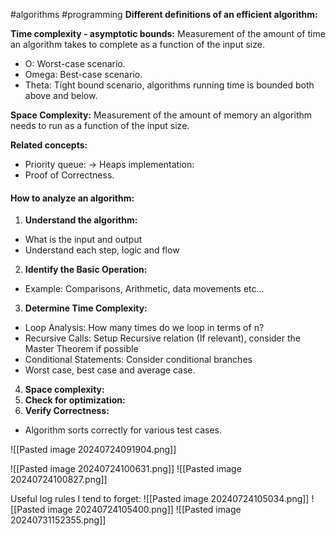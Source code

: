 #algorithms #programming 
**Different definitions of an efficient algorithm:**


**Time complexity - asymptotic bounds:** 
Measurement of the amount of time an algorithm takes to complete as a function of the input size. 
- O: Worst-case scenario. 
- Omega: Best-case scenario.
- Theta: Tight bound scenario, algorithms running time is bounded both above and below. 

**Space Complexity:**
Measurement of the amount of memory an algorithm needs to run as a function of the input size. 

**Related concepts:** 
- Priority queue: -> Heaps implementation: 
- Proof of Correctness. 

#### How to analyze an algorithm:
1. **Understand the algorithm:**
- What is the input and output 
- Understand each step, logic and flow 
2. **Identify the Basic Operation:**
- Example: Comparisons, Arithmetic, data movements etc...
3. **Determine Time Complexity:**
- Loop Analysis: How many times do we loop in terms of n?
- Recursive Calls: Setup Recursive relation (If relevant), consider the Master Theorem if possible 
- Conditional Statements: Consider conditional branches 
- Worst case, best case and average case.
4. **Space complexity:**
5. **Check for optimization:**
6. **Verify Correctness:** 
- Algorithm sorts correctly for various test cases. 


![[Pasted image 20240724091904.png]]

![[Pasted image 20240724100631.png]]
![[Pasted image 20240724100827.png]]

Useful log rules I tend to forget: 
![[Pasted image 20240724105034.png]]
![[Pasted image 20240724105400.png]]
![[Pasted image 20240731152355.png]]
